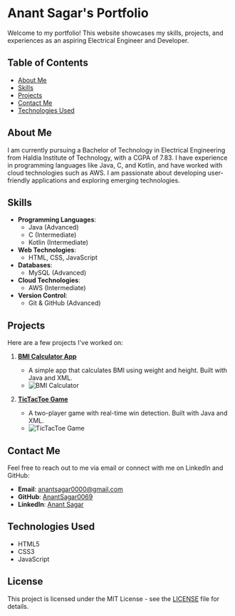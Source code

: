 # Anant Sagar's Portfolio

Welcome to my portfolio! This website showcases my skills, projects, and experiences as an aspiring Electrical Engineer and Developer.

## Table of Contents

- [About Me](#about-me)
- [Skills](#skills)
- [Projects](#projects)
- [Contact Me](#contact-me)
- [Technologies Used](#technologies-used)

## About Me

I am currently pursuing a Bachelor of Technology in Electrical Engineering from Haldia Institute of Technology, with a CGPA of 7.83. I have experience in programming languages like Java, C, and Kotlin, and have worked with cloud technologies such as AWS. I am passionate about developing user-friendly applications and exploring emerging technologies.

## Skills

- **Programming Languages**: 
  - Java (Advanced)
  - C (Intermediate)
  - Kotlin (Intermediate)
- **Web Technologies**: 
  - HTML, CSS, JavaScript
- **Databases**: 
  - MySQL (Advanced)
- **Cloud Technologies**: 
  - AWS (Intermediate)
- **Version Control**: 
  - Git & GitHub (Advanced)

## Projects

Here are a few projects I've worked on:

1. **[BMI Calculator App](https://github.com/AnantSagar0069/BMI-calculator-App)**
   - A simple app that calculates BMI using weight and height. Built with Java and XML.
   - ![BMI Calculator](images/bmi-calculator.gif)

2. **[TicTacToe Game](https://github.com/AnantSagar0069/TicTacToe-Game-App)**
   - A two-player game with real-time win detection. Built with Java and XML.
   - ![TicTacToe Game](images/tictactoe-game.gif)

## Contact Me

Feel free to reach out to me via email or connect with me on LinkedIn and GitHub:

- **Email**: [anantsagar0000@gmail.com](mailto:anantsagar0000@gmail.com)
- **GitHub**: [AnantSagar0069](https://github.com/AnantSagar0069)
- **LinkedIn**: [Anant Sagar](https://www.linkedin.com/in/anant-sagar-9a4044225/)

## Technologies Used

- HTML5
- CSS3
- JavaScript

## License

This project is licensed under the MIT License - see the [LICENSE](LICENSE) file for details.

